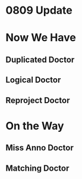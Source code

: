 # 0809 Update 
# Now We Have
## Duplicated Doctor

## Logical Doctor

## Reproject Doctor

# On the Way

## Miss Anno Doctor

## Matching Doctor
